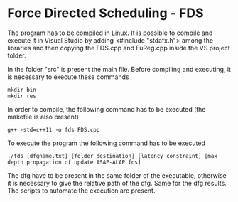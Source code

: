 # Force Directed Scheduling - FDS

The program has to be compiled in Linux.
It is possible to compile and execute it in Visual Studio by adding <#include "stdafx.h"> among the libraries and then copying the FDS.cpp and FuReg.cpp inside the VS project folder.

In the folder "src" is present the main file. Before compiling and executing, it is necessary to execute these commands
```
mkdir bin
mkdir res
```

In order to compile, the following command has to be executed (the makefile is also present)
```
g++ -std=c++11 -o fds FDS.cpp
```

To execute the program the following command has to be executed
```
./fds [dfgname.txt] [folder destination] [latency constraint] [max depth propagation of update ASAP-ALAP fds]
```

The dfg have to be present in the same folder of the executable, otherwise it is necessary to give the relative path of the dfg. Same for the dfg results.
The scripts to automate the execution are present.
